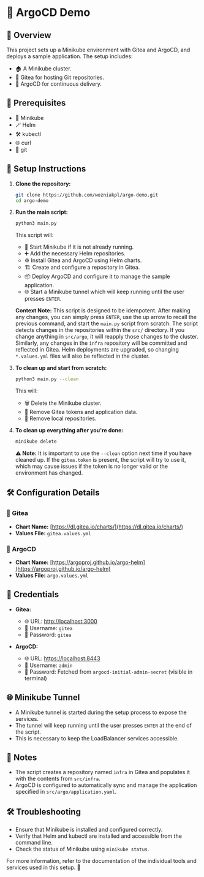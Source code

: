 # 🚀 ArgoCD Demo

## 🌟 Overview

This project sets up a Minikube environment with Gitea and ArgoCD, and deploys a sample application. The setup includes:

- 🏠 A Minikube cluster.
- 🐙 Gitea for hosting Git repositories.
- 🚀 ArgoCD for continuous delivery.

## 🔧 Prerequisites

- 🚀 Minikube
- 🪄 Helm
- 🛠️ kubectl
- 🌐 curl
- 🧰 git

## 📜 Setup Instructions

1. **Clone the repository:**
    ```sh
    git clone https://github.com/wozniakpl/argo-demo.git
    cd argo-demo
    ```

2. **Run the main script:**
    ```sh
    python3 main.py
    ```

    This script will:
    - 🚀 Start Minikube if it is not already running.
    - ➕ Add the necessary Helm repositories.
    - ⚙️ Install Gitea and ArgoCD using Helm charts.
    - 🏗️ Create and configure a repository in Gitea.
    - 📦 Deploy ArgoCD and configure it to manage the sample application.
    - 🌐 Start a Minikube tunnel which will keep running until the user presses `ENTER`.

    **Context Note:** This script is designed to be idempotent. After making any changes, you can simply press `ENTER`, use the up arrow to recall the previous command, and start the `main.py` script from scratch. The script detects changes in the repositories within the `src/` directory. If you change anything in `src/argo`, it will reapply those changes to the cluster. Similarly, any changes in the `infra` repository will be committed and reflected in Gitea. Helm deployments are upgraded, so changing `*.values.yml` files will also be reflected in the cluster.

3. **To clean up and start from scratch:**
    ```sh
    python3 main.py --clean
    ```

    This will:
    - 🗑️ Delete the Minikube cluster.
    - 🧹 Remove Gitea tokens and application data.
    - 🚮 Remove local repositories.

4. **To clean up everything after you're done:**
    ```sh
    minikube delete
    ```

    **⚠️ Note:** It is important to use the `--clean` option next time if you have cleaned up. If the `gitea.token` is present, the script will try to use it, which may cause issues if the token is no longer valid or the environment has changed.

## 🛠️ Configuration Details

### 🐙 Gitea

- **Chart Name:** [https://dl.gitea.io/charts/](https://dl.gitea.io/charts/)
- **Values File:** `gitea.values.yml`

### 🚀 ArgoCD

- **Chart Name:** [https://argoproj.github.io/argo-helm](https://argoproj.github.io/argo-helm)
- **Values File:** `argo.values.yml`

## 🔑 Credentials

- **Gitea:**
    - 🌐 URL: [http://localhost:3000](http://localhost:3000)
    - 👤 Username: `gitea`
    - 🔑 Password: `gitea`

- **ArgoCD:**
    - 🌐 URL: [https://localhost:8443](https://localhost:8443)
    - 👤 Username: `admin`
    - 🔑 Password: Fetched from `argocd-initial-admin-secret` (visible in terminal)

## 🌐 Minikube Tunnel

- A Minikube tunnel is started during the setup process to expose the services.
- The tunnel will keep running until the user presses `ENTER` at the end of the script.
- This is necessary to keep the LoadBalancer services accessible.

## 📝 Notes

- The script creates a repository named `infra` in Gitea and populates it with the contents from `src/infra`.
- ArgoCD is configured to automatically sync and manage the application specified in `src/argo/application.yaml`.

## 🛠️ Troubleshooting

- Ensure that Minikube is installed and configured correctly.
- Verify that Helm and kubectl are installed and accessible from the command line.
- Check the status of Minikube using `minikube status`.

For more information, refer to the documentation of the individual tools and services used in this setup. 🚀
